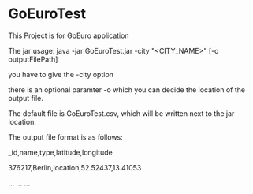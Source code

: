 # GoEuroTest

This Project is for GoEuro application

The jar usage: java -jar GoEuroTest.jar -city \"<CITY_NAME>\" [-o outputFilePath]

you have to give the -city option

there is an optional paramter -o which you can decide the location of the output file.

The default file is GoEuroTest.csv, which will be written next to the jar location.


The output file format is as follows:

_id,name,type,latitude,longitude

376217,Berlin,location,52.52437,13.41053

...
...
...
